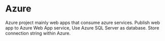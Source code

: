 # Azure
Azure project mainly web apps that consume azure services.
Publish web app to Azure Web App service, Use Azure SQL Server as database. Store connection string within Azure. 

